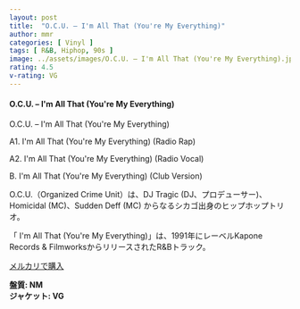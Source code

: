 ```yaml
---
layout: post
title:  "O.C.U. – I'm All That (You're My Everything)"
author: mmr
categories: [ Vinyl ]
tags: [ R&B, Hiphop, 90s ]
image: ../assets/images/O.C.U. – I'm All That (You're My Everything).jpg
rating: 4.5
v-rating: VG
---
```


#### O.C.U. – I'm All That (You're My Everything)

O.C.U. – I'm All That (You're My Everything)

A1. I'm All That (You're My Everything) (Radio Rap)

A2. I'm All That (You're My Everything) (Radio Vocal)

B. I'm All That (You're My Everything) (Club Version)

O.C.U.（Organized Crime Unit）は、DJ Tragic (DJ、プロデューサー)、Homicidal (MC)、Sudden Deff (MC) からなるシカゴ出身のヒップホップトリオ。

「 I'm All That (You're My Everything)」は、1991年にレーベルKapone Records & FilmworksからリリースされたR&Bトラック。

[メルカリで購入](https://jp.mercari.com/item/m98272742089?afid=6142608987)

<div class="mt-4 mb-4 d-flex align-items-center">
<strong class="mr-1">盤質: NM</strong>
</div>
<div class="mt-4 mb-4 d-flex align-items-center">
<strong class="mr-1">ジャケット: VG</strong>
</div>
